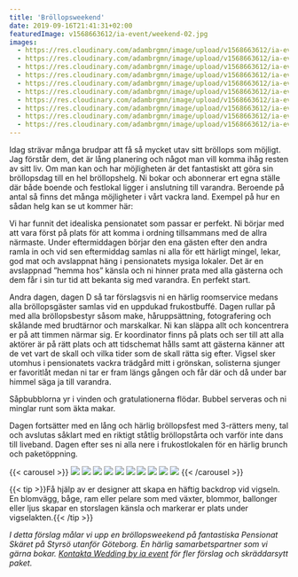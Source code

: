 ```yaml
---
title: 'Bröllopsweekend'
date: 2019-09-16T21:41:31+02:00
featuredImage: v1568663612/ia-event/weekend-02.jpg
images:
  - https://res.cloudinary.com/adambrgmn/image/upload/v1568663612/ia-event/weekend-01.jpg
  - https://res.cloudinary.com/adambrgmn/image/upload/v1568663612/ia-event/weekend-02.jpg
  - https://res.cloudinary.com/adambrgmn/image/upload/v1568663612/ia-event/weekend-03.jpg
  - https://res.cloudinary.com/adambrgmn/image/upload/v1568663612/ia-event/weekend-04.jpg
  - https://res.cloudinary.com/adambrgmn/image/upload/v1568663612/ia-event/weekend-05.jpg
  - https://res.cloudinary.com/adambrgmn/image/upload/v1568663612/ia-event/weekend-06.jpg
  - https://res.cloudinary.com/adambrgmn/image/upload/v1568663612/ia-event/weekend-07.jpg
  - https://res.cloudinary.com/adambrgmn/image/upload/v1568663612/ia-event/weekend-08.jpg
  - https://res.cloudinary.com/adambrgmn/image/upload/v1568663612/ia-event/weekend-09.jpg
  - https://res.cloudinary.com/adambrgmn/image/upload/v1568663612/ia-event/weekend-10.jpg
---
```


Idag strävar många brudpar att få så mycket utav sitt bröllops som möjligt. Jag
förstår dem, det är lång planering och något man vill komma ihåg resten av sitt
liv. Om man kan och har möjligheten är det fantastiskt att göra sin bröllopsdag
till en hel bröllopshelg. Ni bokar och abonnerar ert egna ställe där både boende
och festlokal ligger i anslutning till varandra. Beroende på antal så finns det
många möjligheter i vårt vackra land. Exempel på hur en sådan helg kan se ut
kommer här:

Vi har funnit det idealiska pensionatet som passar er perfekt. Ni börjar med att
vara först på plats för att komma i ordning tillsammans med de allra närmaste.
Under eftermiddagen börjar den ena gästen efter den andra ramla in och vid sen
eftermiddag samlas ni alla för ett härligt mingel, lekar, god mat och avslappnat
häng i pensionatets mysiga lokaler. Det är en avslappnad ”hemma hos” känsla och
ni hinner prata med alla gästerna och dem får i sin tur tid att bekanta sig med
varandra. En perfekt start.

Andra dagen, dagen D så tar förslagsvis ni en härlig roomservice medans alla
bröllopsgäster samlas vid en uppdukad frukostbuffé. Dagen rullar på med alla
bröllopsbestyr såsom make, håruppsättning, fotografering och skålande med
brudtärnor och marskalkar. Ni kan släppa allt och koncentrera er på att timmen
närmar sig. Er koordinator finns på plats och ser till att alla aktörer är på
rätt plats och att tidschemat hålls samt att gästerna känner att de vet vart de
skall och vilka tider som de skall rätta sig efter. Vigsel sker utomhus i
pensionatets vackra trädgård mitt i grönskan, solisterna sjunger er favoritlåt
medan ni tar er fram längs gången och får där och då under bar himmel säga ja
till varandra.

Såpbubblorna yr i vinden och gratulationerna flödar. Bubbel serveras och ni
minglar runt som äkta makar.

Dagen fortsätter med en lång och härlig bröllopsfest med 3-rätters meny, tal och
avslutas såklart med en riktigt ståtlig bröllopstårta och varför inte dans till
liveband. Dagen efter ses ni alla nere i frukostlokalen för en härlig brunch och
paketöppning.

{{< carousel >}}
![](https://res.cloudinary.com/adambrgmn/image/upload/f_auto,w_400,h_250/v1568663612/ia-event/weekend-01.jpg)
![](https://res.cloudinary.com/adambrgmn/image/upload/f_auto,w_400,h_250/v1568663612/ia-event/weekend-02.jpg)
![](https://res.cloudinary.com/adambrgmn/image/upload/f_auto,w_400,h_250/v1568663612/ia-event/weekend-03.jpg)
![](https://res.cloudinary.com/adambrgmn/image/upload/f_auto,w_400,h_250/v1568663612/ia-event/weekend-04.jpg)
![](https://res.cloudinary.com/adambrgmn/image/upload/f_auto,w_400,h_250/v1568663612/ia-event/weekend-05.jpg)
![](https://res.cloudinary.com/adambrgmn/image/upload/f_auto,w_400,h_250/v1568663612/ia-event/weekend-06.jpg)
![](https://res.cloudinary.com/adambrgmn/image/upload/f_auto,w_400,h_250/v1568663612/ia-event/weekend-07.jpg)
![](https://res.cloudinary.com/adambrgmn/image/upload/f_auto,w_400,h_250/v1568663612/ia-event/weekend-08.jpg)
![](https://res.cloudinary.com/adambrgmn/image/upload/f_auto,w_400,h_250/v1568663612/ia-event/weekend-09.jpg)
![](https://res.cloudinary.com/adambrgmn/image/upload/f_auto,w_400,h_250/v1568663612/ia-event/weekend-10.jpg)
{{< /carousel >}}

{{< tip >}}Få hjälp av er designer att skapa en häftig backdrop vid vigseln. En
blomvägg, båge, ram eller pelare som med växter, blommor, ballonger eller ljus
skapar en storslagen känsla och markerar er plats under vigselakten.{{< /tip >}}

_I detta förslag målar vi upp en bröllopsweekend på fantastiska Pensionat Skäret
på Styrsö utanför Göteborg. En härlig samarbetspartner som vi gärna bokar.
[Kontakta Wedding by ia event](/kontakt) för fler förslag och skräddarsytt
paket._
